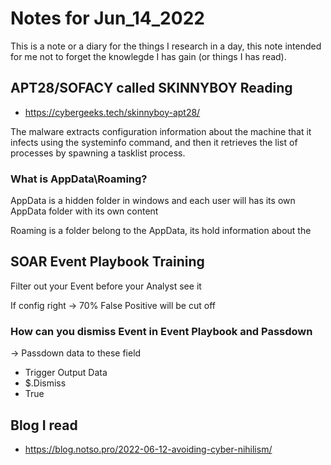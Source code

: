 # Notes for Jun_14_2022

This is a note or a diary for the things I research in a day, this note intended for me not to forget the knowlegde I has gain (or things I has read).

## APT28/SOFACY called SKINNYBOY Reading

- <https://cybergeeks.tech/skinnyboy-apt28/>

The malware extracts configuration information about the machine that it infects using the systeminfo command, and then it retrieves the list of processes by spawning a tasklist process.

### What is AppData\Roaming?

AppData is a hidden folder in windows and each user will has its own AppData folder with its own content

Roaming is a folder belong to the AppData, its hold information about the

## SOAR Event Playbook Training

Filter out your Event before your Analyst see it

If config right -> 70% False Positive will be cut off

### How can you dismiss Event in Event Playbook and Passdown

-> Passdown data to these field

- Trigger Output Data
- $.Dismiss
- True

## Blog I read

- <https://blog.notso.pro/2022-06-12-avoiding-cyber-nihilism/>
